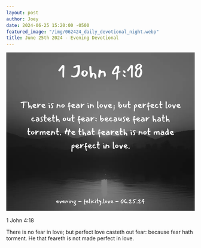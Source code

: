 ```yaml
---
layout: post
author: Joey
date: 2024-06-25 15:20:00 -0500
featured_image: "/img/062424_daily_devotional_night.webp"
title: June 25th 2024 - Evening Devotional
---
```


[![June 25th 2024 - Evening Devotional](/img/062524_daily_devotional_night.webp)](/img/062524_daily_devotional_night.webp)

<!-- verse -->

1 John 4:18

There is no fear in love; but perfect love casteth out fear: because fear hath torment. He that feareth is not made perfect in love.


<!-- ad / promo -->
<!-- <hr>

Please consider purchasing a mug to support the page by clicking the image below, thank you!

[![June 19th 2024 - Evening Devotional - Mug](/img/mugs/061124_morning_mug.webp)](https://www.joeybrinkman.com/shop) -->